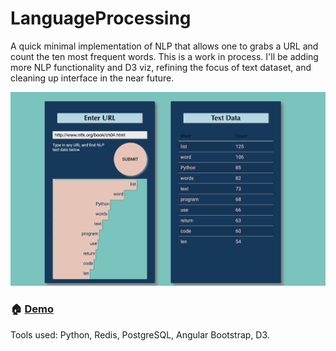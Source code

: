 # LanguageProcessing

A quick minimal implementation of NLP that allows one to grabs a URL and count the ten most frequent words. This is a work in process. I'll be adding more NLP functionality and D3 viz, refining the focus of text dataset, and cleaning up interface in the near future. 

![](PyNLP_Image.png)

### 🏠 [Demo](https://nlp-nltk-pro.herokuapp.com/)




Tools used: Python, Redis, PostgreSQL, Angular Bootstrap, D3.
